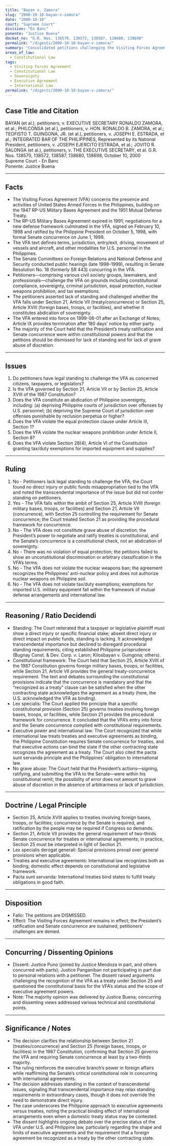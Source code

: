 ```yaml
---
title: "Bayan v. Zamora"
slug: "2000-10-10-bayan-v-zamora"
date: "2000-10-10"
court: "Supreme Court"
division: "En Banc"
ponente: "Justice Buena"
docket_no: "G.R. Nos. 138570, 138572, 138587, 138680, 138698"
permalink: "/digests/2000-10-10-bayan-v-zamora/"
summary: "Consolidated petitions challenging the Visiting Forces Agreement (VFA) were dismissed; the Court held that the VFA is governed by Section 25, Article XVIII with Senate concurrence and that the President's ratification constitutes a valid exercise of executive power, with no grave abuse."
areas_of_law:
  - Constitutional Law
tags:
  - Visiting Forces Agreement
  - Constitutional Law
  - Sovereignty
  - Executive Agreement
  - International Law
permalink: "/digests/2000-10-10-bayan-v-zamora/"
---
```


## Case Title and Citation
BAYAN (et al.), petitioners, v. EXECUTIVE SECRETARY RONALDO ZAMORA, et al.; PHILCONSA (et al.), petitioners, v. HON. RONALDO B. ZAMORA, et al.; TEOFISTO T. GUINGONA, JR. (et al.), petitioners, v. JOSEPH E. ESTRADA, et al.; INTEGRATED BAR OF THE PHILIPPINES, Represented by its National President, petitioners, v. JOSEPH EJERCITO ESTRADA, et al.; JOVITO R. SALONGA (et al.), petitioners, v. THE EXECUTIVE SECRETARY, et al.
G.R. Nos. 138570, 138572, 138587, 138680, 138698, October 10, 2000  
Supreme Court - En Banc  
Ponente: Justice Buena

---

## Facts
- The Visiting Forces Agreement (VFA) concerns the presence and activities of United States Armed Forces in the Philippines, building on the 1947 RP-US Military Bases Agreement and the 1951 Mutual Defense Treaty.
- The RP-US Military Bases Agreement expired in 1991; negotiations for a new defense framework culminated in the VFA, signed on February 10, 1998 and ratified by the Philippine President on October 5, 1998, with formal Senate concurrence on June 1, 1999.
- The VFA text defines terms, jurisdiction, entry/exit, driving, movement of vessels and aircraft, and other modalities for U.S. personnel in the Philippines.
- The Senate Committees on Foreign Relations and National Defense and Security conducted public hearings (late 1998–1999), resulting in Senate Resolution No. 18 (formerly SR 443) concurring in the VFA.
- Petitioners—comprising various civil society groups, lawmakers, and professionals—challenge the VFA on grounds including constitutional compliance, sovereignty, criminal jurisdiction, equal protection, nuclear weapons prohibition, and tax exemptions.
- The petitioners asserted lack of standing and challenged whether the VFA falls under Section 21, Article VII (treaty/concurrence) or Section 25, Article XVIII (foreign bases, troops, or facilities), and whether it constitutes abdication of sovereignty.
- The VFA entered into force on 1999-06-01 after an Exchange of Notes; Article IX provides termination after 180 days’ notice by either party.
- The majority of the Court held that the President’s treaty ratification and Senate concurrence were within constitutional powers and that the petitions should be dismissed for lack of standing and for lack of grave abuse of discretion.

---

## Issues
1. Do petitioners have legal standing to challenge the VFA as concerned citizens, taxpayers, or legislators?
2. Is the VFA governed by Section 21, Article VII or by Section 25, Article XVIII of the 1987 Constitution?
3. Does the VFA constitute an abdication of Philippine sovereignty, including: (a) depriving Philippine courts of jurisdiction over offenses by U.S. personnel; (b) depriving the Supreme Court of jurisdiction over offenses punishable by reclusion perpetua or higher?
4. Does the VFA violate the equal protection clause under Article III, Section 1?
5. Does the VFA violate the nuclear weapons prohibition under Article II, Section 8?
6. Does the VFA violate Section 28(4), Article VI of the Constitution granting tax/duty exemptions for imported equipment and supplies?

---

## Ruling
1. No - Petitioners lack legal standing to challenge the VFA; the Court found no direct injury or public funds misappropriation tied to the VFA and noted the transcendental importance of the issue but did not confer standing on petitioners.
2. Yes - The VFA falls within the ambit of Section 25, Article XVIII (foreign military bases, troops, or facilities) and Section 21, Article VII (concurrence), with Section 25 controlling the requirement for Senate concurrence; the Court treated Section 21 as providing the procedural framework for concurrence.
3. No - The VFA does not constitute grave abuse of discretion; the President’s power to negotiate and ratify treaties is constitutional, and the Senate’s concurrence is a constitutional check, not an abdication of sovereignty.
4. No - There was no violation of equal protection; the petitions failed to show an unconstitutional discrimination or arbitrary classification in the VFA’s terms.
5. No - The VFA does not violate the nuclear weapons ban; the agreement recognizes the Philippines’ anti-nuclear policy and does not authorize nuclear weapons on Philippine soil.
6. No - The VFA does not violate tax/duty exemptions; exemptions for imported U.S. military equipment fall within the framework of mutual defense arrangements and international law.

---

## Reasoning / Ratio Decidendi
- Standing: The Court reiterated that a taxpayer or legislative plaintiff must show a direct injury or specific financial stake; absent direct injury or direct impact on public funds, standing is lacking. It acknowledged transcendental importance but declined to disregard procedural standing requirements, citing established Philippine jurisprudence (Bugnay Const. & Dev. Corp. v. Laron; Kilosbayan v. Guingona; others).
- Constitutional framework: The Court held that Section 25, Article XVIII of the 1987 Constitution governs foreign military bases, troops, or facilities, while Section 21, Article VII provides the general treaty-concurrence requirement. The text and debates surrounding the constitutional provisions indicate that the concurrence is mandatory and that the “recognized as a treaty” clause can be satisfied when the other contracting state acknowledges the agreement as a treaty (here, the U.S. acknowledged the VFA as binding).
- Lex specialis: The Court applied the principle that a specific constitutional provision (Section 25) governs treaties involving foreign bases, troops, or facilities, while Section 21 provides the procedural framework for concurrence. It concluded that the VFA’s entry into force and the Senate concurrence complied with constitutional requirements.
- Executive power and international law: The Court recognized that while international law treats treaties and executive agreements as binding, the Philippine Constitution requires Senate concurrence for treaties, and that executive actions can bind the state if the other contracting state recognizes the agreement as a treaty. The Court also cited the pacta sunt servanda principle and the Philippines’ obligation to international law.
- No grave abuse: The Court held that the President’s actions—signing, ratifying, and submitting the VFA to the Senate—were within his constitutional remit; the possibility of error does not amount to grave abuse of discretion in the absence of arbitrariness or lack of jurisdiction.

---

## Doctrine / Legal Principle
- Section 25, Article XVIII applies to treaties involving foreign bases, troops, or facilities; concurrence by the Senate is required, and ratification by the people may be required if Congress so demands.
- Section 21, Article VII provides the general requirement of two-thirds Senate concurrence for treaties or international agreements; in practice, Section 25 must be interpreted in light of Section 21.
- Lex specialis derogat generali: Special provisions prevail over general provisions when applicable.
- Treaties and executive agreements: International law recognizes both as binding; domestic effect depends on constitutional and legislative framework.
- Pacta sunt servanda: International treaties bind states to fulfill treaty obligations in good faith.

---

## Disposition
- Fallo: The petitions are DISMISSED.
- Effect: The Visiting Forces Agreement remains in effect; the President’s ratification and Senate concurrence are sustained; petitioners’ challenges are denied.

---

## Concurring / Dissenting Opinions
- Dissent: Justice Puno (joined by Justice Mendoza in part, and others concurred with parts); Justice Panganiban not participating in part due to personal relations with a petitioner. The dissent raised arguments challenging the recognition of the VFA as a treaty under Section 25 and questioned the constitutional basis for the VFA’s status and the scope of executive agreement powers.
- Note: The majority opinion was delivered by Justice Buena; concurring and dissenting views addressed various technical and constitutional points.

---

## Significance / Notes
- The decision clarifies the relationship between Section 21 (treaties/concurrence) and Section 25 (foreign bases, troops, or facilities) in the 1987 Constitution, confirming that Section 25 governs the VFA and requiring Senate concurrence at least by a two-thirds majority.
- The ruling reinforces the executive branch’s power in foreign affairs while reaffirming the Senate’s critical constitutional role in concurring with international agreements.
- The decision addresses standing in the context of transcendental issues, signaling that transcendental importance may relax standing requirements in extraordinary cases, though it does not override the need to demonstrate direct injury.
- The case underscores the Philippine approach to executive agreements versus treaties, noting the practical binding effect of international arrangements even when a domestic treaty status may be contested.
- The dissent highlights ongoing debate over the precise status of the VFA under U.S. and Philippine law, particularly regarding the shape and limits of executive agreements and the requirement that a foreign agreement be recognized as a treaty by the other contracting state.